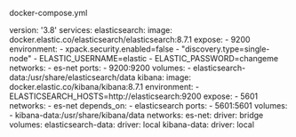 
docker-compose.yml

version: '3.8'
services:
  elasticsearch:
    image: docker.elastic.co/elasticsearch/elasticsearch:8.7.1
    expose:
      - 9200
    environment:
      - xpack.security.enabled=false
      - "discovery.type=single-node"
      - ELASTIC_USERNAME=elastic
      - ELASTIC_PASSWORD=changeme
    networks:
      - es-net
    ports:
      - 9200:9200
    volumes:
      - elasticsearch-data:/usr/share/elasticsearch/data
  kibana:
    image: docker.elastic.co/kibana/kibana:8.7.1
    environment:
      - ELASTICSEARCH_HOSTS=http://elasticsearch:9200
    expose:
      - 5601
    networks:
      - es-net
    depends_on:
      - elasticsearch
    ports:
      - 5601:5601
    volumes:
      - kibana-data:/usr/share/kibana/data
networks:
  es-net:
    driver: bridge
volumes:
  elasticsearch-data:
    driver: local
  kibana-data:
    driver: local



